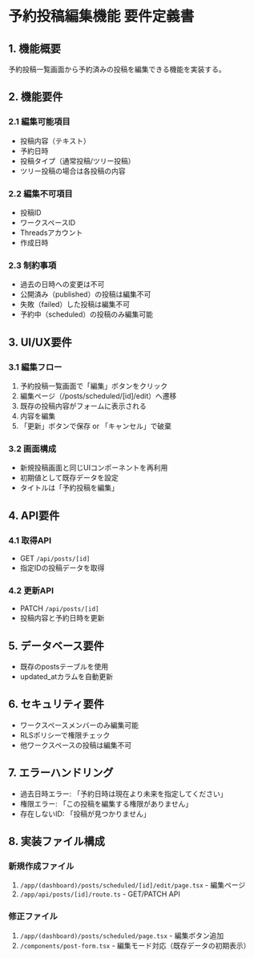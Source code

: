 # 予約投稿編集機能 要件定義書

## 1. 機能概要
予約投稿一覧画面から予約済みの投稿を編集できる機能を実装する。

## 2. 機能要件

### 2.1 編集可能項目
- 投稿内容（テキスト）
- 予約日時
- 投稿タイプ（通常投稿/ツリー投稿）
- ツリー投稿の場合は各投稿の内容

### 2.2 編集不可項目
- 投稿ID
- ワークスペースID
- Threadsアカウント
- 作成日時

### 2.3 制約事項
- 過去の日時への変更は不可
- 公開済み（published）の投稿は編集不可
- 失敗（failed）した投稿は編集不可
- 予約中（scheduled）の投稿のみ編集可能

## 3. UI/UX要件

### 3.1 編集フロー
1. 予約投稿一覧画面で「編集」ボタンをクリック
2. 編集ページ（/posts/scheduled/[id]/edit）へ遷移
3. 既存の投稿内容がフォームに表示される
4. 内容を編集
5. 「更新」ボタンで保存 or 「キャンセル」で破棄

### 3.2 画面構成
- 新規投稿画面と同じUIコンポーネントを再利用
- 初期値として既存データを設定
- タイトルは「予約投稿を編集」

## 4. API要件

### 4.1 取得API
- GET `/api/posts/[id]`
- 指定IDの投稿データを取得

### 4.2 更新API
- PATCH `/api/posts/[id]`
- 投稿内容と予約日時を更新

## 5. データベース要件
- 既存のpostsテーブルを使用
- updated_atカラムを自動更新

## 6. セキュリティ要件
- ワークスペースメンバーのみ編集可能
- RLSポリシーで権限チェック
- 他ワークスペースの投稿は編集不可

## 7. エラーハンドリング
- 過去日時エラー: 「予約日時は現在より未来を指定してください」
- 権限エラー: 「この投稿を編集する権限がありません」
- 存在しないID: 「投稿が見つかりません」

## 8. 実装ファイル構成

### 新規作成ファイル
1. `/app/(dashboard)/posts/scheduled/[id]/edit/page.tsx` - 編集ページ
2. `/app/api/posts/[id]/route.ts` - GET/PATCH API

### 修正ファイル
1. `/app/(dashboard)/posts/scheduled/page.tsx` - 編集ボタン追加
2. `/components/post-form.tsx` - 編集モード対応（既存データの初期表示）